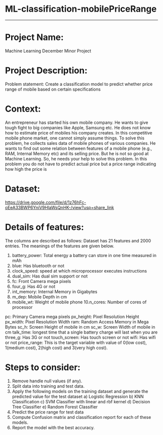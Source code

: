 # ML-classification-mobilePriceRange
------------------------------------
# Project Name:
Machine Learning December Minor Project

# Project Description:
Problem statement: Create a classification model to predict whether price range of mobile based on certain specifications

# Context: 
An entrepreneur has started his own mobile company. He wants to give tough fight to big companies like Apple, Samsung etc. He does not know how to estimate price of mobiles his company creates. In this competitive mobile phone market, one cannot simply assume things. To solve this problem, he collects sales data of mobile phones of various companies. He wants to find out some relation between features of a mobile phone (e.g., RAM, Internal Memory etc) and its selling price. But he is not so good at Machine Learning. So, he needs your help to solve this problem. In this problem you do not have to predict actual price but a price range indicating how high the price is
# Dataset:
https://drive.google.com/file/d/1z76hFc-oEeA33BWP6YniV9HlaWsQnHK-/view?usp=share_link

# Details of features:
The columns are described as follows:
Dataset has 21 features and 2000 entries. The meanings of the features are given below.
  1. battery_power: Total energy a battery can store in one time measured in mAh
  2. blue: Has bluetooth or not
  3. clock_speed: speed at which microprocessor executes instructions
  4. dual_sim: Has dual sim support or not
  5. fc: Front Camera mega pixels
  6. four_g: Has 4G or not
  7. int_memory: Internal Memory in Gigabytes
  8. m_dep: Mobile Depth in cm
  9. mobile_wt: Weight of mobile phone
  10.n_cores: Number of cores of processor

  pc: Primary Camera mega pixels
  px_height: Pixel Resolution Height
  px_width: Pixel Resolution Width
  ram: Random Access Memory in Mega Bytes
  sc_h: Screen Height of mobile in cm
  sc_w: Screen Width of mobile in cm
  talk_time: longest time that a single battery charge will last when you are
  three_g: Has 3G or not
  touch_screen: Has touch screen or not
  wifi: Has wifi or not
  price_range: This is the target variable with value of 0(low cost), 1(medium cost),
  2(high cost) and 3(very high cost).

# Steps to consider:
1. Remove handle null values (if any).
2. Split data into training and test data.
3. Apply the following models on the training dataset and generate the predicted value for the test dataset
  a) Logistic Regression
  b) KNN Classification
  c) SVM Classifier with linear and rbf kernel
  d) Decision Tree Classifier
  e) Random Forest Classifier
4. Predict the price range for test data
5. Compute Confusion matrix and classification report for each of these models.
6. Report the model with the best accuracy.
